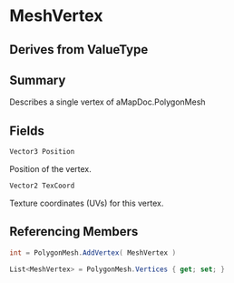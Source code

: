 # MeshVertex

## Derives from ValueType

## Summary

Describes a single vertex of aMapDoc.PolygonMesh
## Fields

```c#
Vector3 Position
```
Position of the vertex.
```c#
Vector2 TexCoord
```
Texture coordinates (UVs) for this vertex.
## Referencing Members

```c#
int = PolygonMesh.AddVertex( MeshVertex ) 
```
```c#
List<MeshVertex> = PolygonMesh.Vertices { get; set; } 
```
